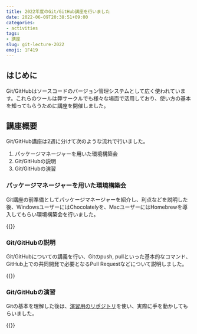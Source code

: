 ```yaml
---
title: 2022年度のGit/GitHub講座を行いました
date: 2022-06-09T20:38:51+09:00
categories:
- activities
tags:
- 講座
slug: git-lecture-2022
emoji: 1F419
---
```


## はじめに

Git/GitHubはソースコードのバージョン管理システムとして広く使われています。これらのツールは弊サークルでも様々な場面で活用しており、使い方の基本を知ってもらうために講座を開催しました。

## 講座概要

Git/GitHub講座は2週に分けて次のような流れで行いました。

1. パッケージマネージャーを用いた環境構築会
2. Git/GitHubの説明
3. Git/GitHubの演習

### パッケージマネージャーを用いた環境構築会

Git講座の前準備としてパッケージマネージャーを紹介し、利点などを説明した後、WindowsユーザーにはChocolatelyを、MacユーザーにはHomebrewを導入してもらい環境構築会を行いました。

{{<slide url="https://alg-slides.tus-ricora.com/pm.html">}}

### Git/GitHubの説明

Git/GitHubについての講義を行い、Gitのpush, pullといった基本的なコマンド、GitHub上での共同開発で必要となるPull Requestなどについて説明しました。

{{<slide url="https://alg-slides.tus-ricora.com/git.html">}}

### Git/GitHubの演習

Gitの基本を理解した後は、[演習用のリポジトリ](https://github.com/RICORA/git-tutorial-2022)を使い、実際に手を動かしてもらいました。

{{<linkcard url="https://github.com/ricora/git-tutorial-2022">}}